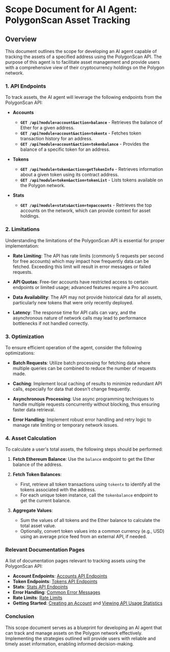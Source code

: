 # Scope Document for AI Agent: PolygonScan Asset Tracking

## Overview
This document outlines the scope for developing an AI agent capable of tracking the assets of a specified address using the PolygonScan API. The purpose of this agent is to facilitate asset management and provide users with a comprehensive view of their cryptocurrency holdings on the Polygon network.

### 1. API Endpoints
To track assets, the AI agent will leverage the following endpoints from the PolygonScan API:

- **Accounts**
  - **`GET /api?module=account&action=balance`** - Retrieves the balance of Ether for a given address.
  - **`GET /api?module=account&action=tokentx`** - Fetches token transaction history for an address.
  - **`GET /api?module=account&action=tokenbalance`** - Provides the balance of a specific token for an address.

- **Tokens**
  - **`GET /api?module=token&action=getTokenInfo`** - Retrieves information about a given token using its contract address.
  - **`GET /api?module=token&action=tokenList`** - Lists tokens available on the Polygon network.

- **Stats**
  - **`GET /api?module=stats&action=topaccounts`** - Retrieves the top accounts on the network, which can provide context for asset holdings.

### 2. Limitations
Understanding the limitations of the PolygonScan API is essential for proper implementation:

- **Rate Limiting**: The API has rate limits (commonly 5 requests per second for free accounts) which may impact how frequently data can be fetched. Exceeding this limit will result in error messages or failed requests.
  
- **API Quotas**: Free-tier accounts have restricted access to certain endpoints or limited usage; advanced features require a Pro account.

- **Data Availability**: The API may not provide historical data for all assets, particularly new tokens that were only recently deployed.

- **Latency**: The response time for API calls can vary, and the asynchronous nature of network calls may lead to performance bottlenecks if not handled correctly.

### 3. Optimization
To ensure efficient operation of the agent, consider the following optimizations:

- **Batch Requests**: Utilize batch processing for fetching data where multiple queries can be combined to reduce the number of requests made.
  
- **Caching**: Implement local caching of results to minimize redundant API calls, especially for data that doesn't change frequently.

- **Asynchronous Processing**: Use async programming techniques to handle multiple requests concurrently without blocking, thus ensuring faster data retrieval.

- **Error Handling**: Implement robust error handling and retry logic to manage rate limiting or temporary network issues.

### 4. Asset Calculation
To calculate a user's total assets, the following steps should be performed:

1. **Fetch Ethereum Balance**: Use the `balance` endpoint to get the Ether balance of the address.
  
2. **Fetch Token Balances**: 
   - First, retrieve all token transactions using `tokentx` to identify all the tokens associated with the address.
   - For each unique token instance, call the `tokenbalance` endpoint to get the current balance.

3. **Aggregate Values**: 
   - Sum the values of all tokens and the Ether balance to calculate the total asset value.
   - Optionally, convert token values into a common currency (e.g., USD) using an average price feed from an external API, if needed.

### Relevant Documentation Pages
A list of documentation pages relevant to tracking assets using the PolygonScan API:

- **Account Endpoints**: [Accounts API Endpoints](https://docs.polygonscan.com/api-endpoints/accounts)
- **Token Endpoints**: [Tokens API Endpoints](https://docs.polygonscan.com/api-endpoints/tokens)
- **Stats**: [Stats API Endpoints](https://docs.polygonscan.com/api-endpoints/stats)
- **Error Handling**: [Common Error Messages](https://docs.polygonscan.com/support/common-error-messages)
- **Rate Limits**: [Rate Limits](https://docs.polygonscan.com/support/rate-limits)
- **Getting Started**: [Creating an Account](https://docs.polygonscan.com/getting-started/creating-an-account) and [Viewing API Usage Statistics](https://docs.polygonscan.com/getting-started/viewing-api-usage-statistics)

### Conclusion
This scope document serves as a blueprint for developing an AI agent that can track and manage assets on the Polygon network effectively. Implementing the strategies outlined will provide users with reliable and timely asset information, enabling informed decision-making.